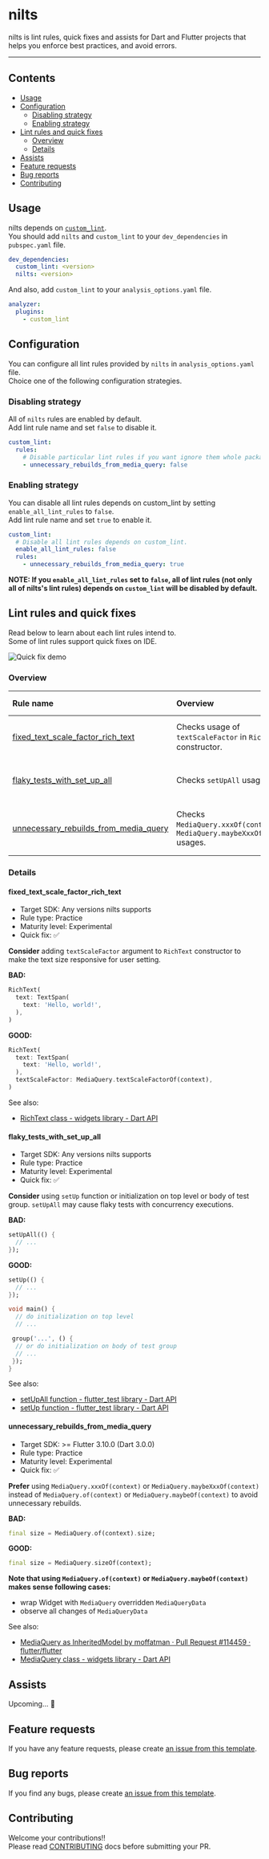 # nilts

nilts is lint rules, quick fixes and assists for Dart and Flutter projects that helps you enforce best practices, and avoid errors.

---
## Contents

- [Usage](#usage)
- [Configuration](#configuration)
  - [Disabling strategy](#disabling-strategy)
  - [Enabling strategy](#enabling-strategy)
- [Lint rules and quick fixes](#lint-rules-and-quick-fixes)
  - [Overview](#overview)
  - [Details](#details)
- [Assists](#assists)
- [Feature requests](#feature-requests)
- [Bug reports](#bug-reports)
- [Contributing](#contributing)

## Usage

nilts depends on [`custom_lint`](https://github.com/invertase/dart_custom_lint).  
You should add `nilts` and `custom_lint` to your `dev_dependencies` in `pubspec.yaml` file.

```yaml
dev_dependencies:
  custom_lint: <version>
  nilts: <version>
```

And also, add `custom_lint` to your `analysis_options.yaml` file.

```yaml
analyzer:
  plugins:
    - custom_lint
```

## Configuration

You can configure all lint rules provided by `nilts` in `analysis_options.yaml` file.  
Choice one of the following configuration strategies.

### Disabling strategy

All of `nilts` rules are enabled by default.  
Add lint rule name and set `false` to disable it.

```yaml
custom_lint:
  rules:
    # Disable particular lint rules if you want ignore them whole package.
    - unnecessary_rebuilds_from_media_query: false
```

### Enabling strategy

You can disable all lint rules depends on custom_lint by setting `enable_all_lint_rules` to `false`.  
Add lint rule name and set `true` to enable it.

```yaml
custom_lint:
  # Disable all lint rules depends on custom_lint.
  enable_all_lint_rules: false
  rules:
    - unnecessary_rebuilds_from_media_query: true
```

**NOTE: If you `enable_all_lint_rules` set to `false`, all of lint rules (not only all of nilts's lint rules) depends on `custom_lint` will be disabled by default.**

## Lint rules and quick fixes

Read below to learn about each lint rules intend to.  
Some of lint rules support quick fixes on IDE.

![Quick fix demo](https://github.com/ronnnnn/nilts/blob/main/packages/nilts/resources/quick_fix_demo.gif?raw=true)

### Overview

| Rule name | Overview | Target SDK | Rule type | Maturity level | Quick fix |
| :-- | :-- | :--: | :--: | :--: | :--: |
| [fixed\_text\_scale\_factor\_rich\_text](#fixed_text_scale_factor_rich_text) | Checks usage of `textScaleFactor` in `RichText` constructor. | Any versions nilts supports | Practice | Experimental | ✅️ |
| [flaky\_tests\_with\_set\_up\_all](#flaky_tests_with_set_up_all) | Checks `setUpAll` usages. | Any versions nilts supports | Practice | Experimental | ✅️ |
| [unnecessary\_rebuilds\_from\_media\_query](#unnecessary_rebuilds_from_media_query) | Checks `MediaQuery.xxxOf(context)` or `MediaQuery.maybeXxxOf(context)` usages. | >= Flutter 3.10.0 (Dart 3.0.0) | Practice | Experimental | ✅️ |

### Details

#### fixed_text_scale_factor_rich_text

- Target SDK: Any versions nilts supports
- Rule type: Practice
- Maturity level: Experimental
- Quick fix: ✅

**Consider** adding `textScaleFactor` argument to `RichText` constructor to make the text size responsive for user setting.

**BAD:**
```dart
RichText(
  text: TextSpan(
    text: 'Hello, world!',
  ),
)
```

**GOOD:**
```dart
RichText(
  text: TextSpan(
    text: 'Hello, world!',
  ),
  textScaleFactor: MediaQuery.textScaleFactorOf(context),
)
```

See also:

- [RichText class - widgets library - Dart API](https://api.flutter.dev/flutter/widgets/RichText-class.html)

#### flaky_tests_with_set_up_all

- Target SDK: Any versions nilts supports
- Rule type: Practice
- Maturity level: Experimental
- Quick fix: ✅

**Consider** using `setUp` function or initialization on top level or body of test group.
`setUpAll` may cause flaky tests with concurrency executions.

**BAD:**
```dart
setUpAll(() {
  // ...
});
```

**GOOD:**
```dart
setUp(() {
  // ...
});
```

```dart
void main() {
  // do initialization on top level
  // ...

 group('...', () {
  // or do initialization on body of test group
  // ...
 });
}
```

See also:

- [setUpAll function - flutter_test library - Dart API](https://api.flutter.dev/flutter/flutter_test/setUpAll.html)
- [setUp function - flutter_test library - Dart API](https://api.flutter.dev/flutter/flutter_test/setUp.html)

#### unnecessary_rebuilds_from_media_query

- Target SDK: >= Flutter 3.10.0 (Dart 3.0.0)
- Rule type: Practice
- Maturity level: Experimental
- Quick fix: ✅
  
**Prefer** using `MediaQuery.xxxOf(context)` or `MediaQuery.maybeXxxOf(context)` instead of `MediaQuery.of(context)` or `MediaQuery.maybeOf(context)` to avoid unnecessary rebuilds.

**BAD:**

```dart
final size = MediaQuery.of(context).size;
```


**GOOD:**

```dart
final size = MediaQuery.sizeOf(context);
```

**Note that using `MediaQuery.of(context)` or `MediaQuery.maybeOf(context)` makes sense following cases:**

- wrap Widget with `MediaQuery` overridden `MediaQueryData`
- observe all changes of `MediaQueryData`  
  
See also:  

- [MediaQuery as InheritedModel by moffatman · Pull Request #114459 · flutter/flutter](https://github.com/flutter/flutter/pull/114459)
- [MediaQuery class - widgets library - Dart API](https://api.flutter.dev/flutter/widgets/MediaQuery-class.html)

## Assists

Upcoming... 🚀

## Feature requests

If you have any feature requests, please create [an issue from this template](https://github.com/ronnnnn/nilts/issues/new?&labels=feat&template=feat.yml).

## Bug reports

If you find any bugs, please create [an issue from this template](https://github.com/ronnnnn/nilts/issues/new?&labels=bug&template=bug.yml).

## Contributing

Welcome your contributions!!  
Please read [CONTRIBUTING](https://github.com/ronnnnn/nilts/blob/main/CONTRIBUTING.md) docs before submitting your PR.
